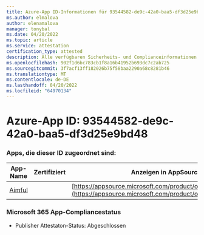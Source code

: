 ```yaml
---
title: Azure-App ID-Informationen für 93544582-de9c-42a0-baa5-df3d25e9bd48
ms.author: elmalova
author: elenamalova
manager: tonybal
ms.date: 04/20/2022
ms.topic: article
ms.service: attestation
certification_type: attested
description: Alle verfügbaren Sicherheits- und Complianceinformationen für 93544582-de9c-42a0-baa5-df3d25e9bd48.
ms.openlocfilehash: 902f1d6bc783cb1f8a16b41952b693dc7c2ab725
ms.sourcegitcommit: 3f7acf13ff182026b75f58baa2290a68c8281b46
ms.translationtype: MT
ms.contentlocale: de-DE
ms.lasthandoff: 04/20/2022
ms.locfileid: "64970134"
---
```

# <a name="azure-app-id-93544582-de9c-42a0-baa5-df3d25e9bd48"></a>Azure-App ID: 93544582-de9c-42a0-baa5-df3d25e9bd48


### <a name="apps-associated-with-this-id"></a>Apps, die dieser ID zugeordnet sind:
| **App-Name** | **Zertifiziert** | **Anzeigen in AppSource** |
|--------------|---------------|-----------------------|
| [Aimful](../forward/WA200003698.md) |  | [https://appsource.microsoft.com/product/office/WA200003698](https://appsource.microsoft.com/product/office/WA200003698) |

### <a name="microsoft-365-app-compliance-status"></a>Microsoft 365 App-Compliancestatus
- Publisher Attestaton-Status: Abgeschlossen
